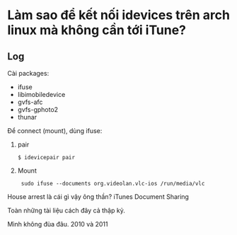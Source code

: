 # Làm sao để kết nối idevices trên arch linux mà không cần tới iTune?

## Log

Cài packages:

- ifuse
- libimobiledevice
- gvfs-afc
- gvfs-gphoto2
- thunar

Để connect (mount), dùng ifuse:

1. pair

       $ idevicepair pair

2. Mount

        sudo ifuse --documents org.videolan.vlc-ios /run/media/vlc



House arrest là cái gì vậy ông thần?
 iTunes Document Sharing

Toàn những tài liệu cách đây cả thập kỷ.

Mình không đùa đâu. 2010 và 2011
